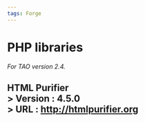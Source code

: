```yaml
---
tags: Forge
---
```


PHP libraries
=============

*For TAO version 2.4.*

HTML Purifier\
\> **Version** : 4.5.0\
\> **URL** : http://htmlpurifier.org
------------------------------------
